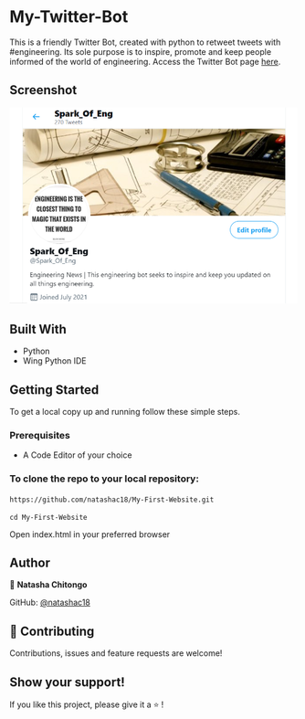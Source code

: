 # My-Twitter-Bot
This is a friendly Twitter Bot, created with python to retweet tweets with #engineering. Its sole purpose is to inspire, promote and keep people informed of the world of engineering. Access the Twitter Bot page [here](https://twitter.com/Spark_Of_Eng).

## Screenshot

![Screenshot](TwitterScreenshot.PNG)

## Built With

- Python
- Wing Python IDE

## Getting Started

To get a local copy up and running follow these simple steps.
### Prerequisites
- A Code Editor of your choice

### To clone the repo to your local repository:
`https://github.com/natashac18/My-First-Website.git`

`cd My-First-Website`

Open index.html in your preferred browser

## Author

:bust_in_silhouette: **Natasha Chitongo** 

GitHub: [@natashac18](https://github.com/natashac18)

## :handshake: Contributing

Contributions, issues and feature requests are welcome!

## Show your support! 

If you like this project, please give it a :star: !
